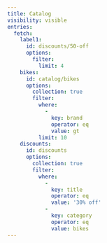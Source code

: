 ```yaml
---
title: Catalog
visibility: visible
entries:
  fetch:
    label1:
      id: discounts/50-off
      options:
        filter:
          limit: 4
    bikes:
      id: catalog/bikes
      options:
        collection: true
        filter:
          where:
            -
              key: brand
              operator: eq
              value: gt
          limit: 10
    discounts:
      id: discounts
      options:
        collection: true
        filter:
          where:
            -
              key: title
              operator: eq
              value: '30% off'
            -
              key: category
              operator: eq
              value: bikes
---
```

